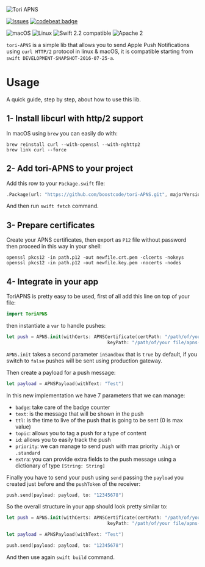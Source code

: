 ![Tori APNS](https://github.com/boostcode/Tori-APNS/blob/master/.github/tori-apns-logo.png?raw=true)

[![Issues](https://img.shields.io/github/issues/boostcode/tori-APNS.svg?style=flat)](https://github.com/boostcode/tori-APNS/issues)
[![codebeat badge](https://codebeat.co/badges/193276f6-ea57-4cb5-9e8d-306df4169b01)](https://codebeat.co/projects/github-com-boostcode-tori-apns)

![macOS](https://img.shields.io/badge/os-macOS-green.svg?style=flat)
![Linux](https://img.shields.io/badge/os-linux-green.svg?style=flat)
![Swift 2.2 compatible](https://img.shields.io/badge/swift2-compatible-4BC51D.svg?style=flat)
![Apache 2](https://img.shields.io/badge/license-Apache2-blue.svg?style=flat)

`tori-APNS` is a simple lib that allows you to send Apple Push Notifications using `curl HTTP/2` protocol in linux & macOS, it is compatible starting from `swift DEVELOPMENT-SNAPSHOT-2016-07-25-a`.

# Usage

A quick guide, step by step, about how to use this lib.
## 1- Install libcurl with http/2 support

In macOS using `brew` you can easily do with:

```shell
brew reinstall curl --with-openssl --with-nghttp2
brew link curl --force
```

## 2- Add tori-APNS to your project

Add this row to your `Package.swift` file:

```swift
.Package(url: "https://github.com/boostcode/tori-APNS.git", majorVersion: 0, minor: 1)
```

And then run `swift fetch` command.

## 3- Prepare certificates

Create your APNS certificates, then export as `P12` file without password then proceed in this way in your shell:

```shell
openssl pkcs12 -in path.p12 -out newfile.crt.pem -clcerts -nokeys
openssl pkcs12 -in path.p12 -out newfile.key.pem -nocerts -nodes
```

## 4- Integrate in your app

ToriAPNS is pretty easy to be used, first of all add this line on top of your file:

```swift
import ToriAPNS
```

then instantiate a `var` to handle pushes:

```swift
let push = APNS.init(withCerts: APNSCertificate(certPath: "/path/of/your file/apns-dev.crt.pem",
                                     keyPath: "/path/of/your file/apns-dev.key.pem"))
```

`APNS.init` takes a second parameter `inSandbox` that is `true` by default, if you switch to `false` pushes will be sent using production gateway.

Then create a payload for a push message:

```swift
let payload = APNSPayload(withText: "Test")
```

In this new implementation we have 7 parameters that we can manage:

- `badge`: take care of the badge counter
- `text`: is the message that will be shown in the push
- `ttl`: is the time to live of the push that is going to be sent (0 is max value)
- `topic`: allows you to tag a push for a type of content
- `id`: allows you to easily track the push
- `priority`: we can manage to send push with max priority `.high` or `.standard`
- `extra`: you can provide extra fields to the push message using a dictionary of type `[String: String]`

Finally you have to send your push using `send` passing the `payload` you created just before and the `pushToken` of the receiver:

```swift
push.send(payload: payload, to: "12345678")
```

So the overall structure in your app should look pretty similar to:

```swift
let push = APNS.init(withCerts: APNSCertificate(certPath: "/path/of/your file/apns-dev.crt.pem",
                                     keyPath: "/path/of/your file/apns-dev.key.pem"))

let payload = APNSPayload(withText: "Test")

push.send(payload: payload, to: "12345678")
```

And then use again `swift build` command.
